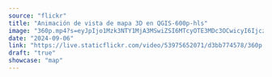 ```yaml
---
source: "flickr"
title: "Animación de vista de mapa 3D en QGIS-600p-hls"
image: "360p.mp4?s=eyJpIjo1Mzk3NTY1MjA3MSwiZSI6MTcyOTE3MDc3OCwicyI6IjczZDVhOGVkNGE0NTkxMjg0YzYxZTJlNDRlNTg5Y2UyMTY3NmVmZTciLCJ2IjoxfQ.mp4"
date: "2024-09-06"
link: "https://live.staticflickr.com/video/53975652071/d3bb774578/360p.mp4?s=eyJpIjo1Mzk3NTY1MjA3MSwiZSI6MTcyOTE3MDc3OCwicyI6IjczZDVhOGVkNGE0NTkxMjg0YzYxZTJlNDRlNTg5Y2UyMTY3NmVmZTciLCJ2IjoxfQ"
draft: "true"
showcase: "map"
---
```


